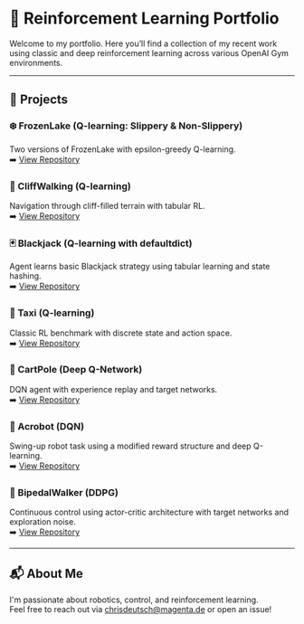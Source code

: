 # 🧠 Reinforcement Learning Portfolio

Welcome to my portfolio. 
Here you’ll find a collection of my recent work using classic and deep reinforcement learning across various OpenAI Gym environments.

---

## 📌 Projects

### ❄️ FrozenLake (Q-learning: Slippery & Non-Slippery)
Two versions of FrozenLake with epsilon-greedy Q-learning.  
➡️ [View Repository](https://github.com/Coreless621/rl-frozenlake)

### 🛫 CliffWalking (Q-learning)
Navigation through cliff-filled terrain with tabular RL.  
➡️ [View Repository](https://github.com/Coreless621/rl-CliffWalking)

### 🃏 Blackjack (Q-learning with defaultdict)
Agent learns basic Blackjack strategy using tabular learning and state hashing.  
➡️ [View Repository](https://github.com/Coreless621/rl-blackjack)

### 🚖 Taxi (Q-learning)
Classic RL benchmark with discrete state and action space.  
➡️ [View Repository](https://github.com/Coreless621/rl-taxi)

### 🎯 CartPole (Deep Q-Network)
DQN agent with experience replay and target networks.  
➡️ [View Repository](https://github.com/Coreless621/rl-CartPole)

### 🤸 Acrobot (DQN)
Swing-up robot task using a modified reward structure and deep Q-learning.  
➡️ [View Repository](https://github.com/Coreless621/rl-Acrobot)

### 🦿 BipedalWalker (DDPG)
Continuous control using actor-critic architecture with target networks and exploration noise.  
➡️ [View Repository](https://github.com/Coreless621/rl-BipedalWalker)

---

## 📬 About Me

I'm passionate about robotics, control, and reinforcement learning.  
Feel free to reach out via chrisdeutsch@magenta.de or open an issue!
